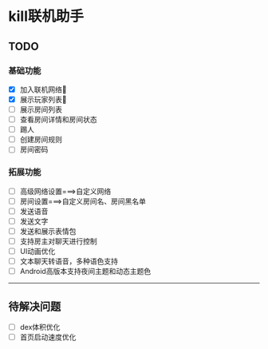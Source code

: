 # kill联机助手

## TODO

### 基础功能

- [x] 加入联机网络🥳
- [x] 展示玩家列表🥳
- [ ] 展示房间列表
- [ ] 查看房间详情和房间状态
- [ ] 踢人
- [ ] 创建房间规则
- [ ] 房间密码

### 拓展功能

- [ ] 高级网络设置===>自定义网络
- [ ] 房间设置===>自定义房间名、房间黑名单
- [ ] 发送语音
- [ ] 发送文字
- [ ] 发送和展示表情包
- [ ] 支持房主对聊天进行控制
- [ ] UI动画优化
- [ ] 文本聊天转语音，多种语色支持
- [ ] Android高版本支持夜间主题和动态主题色

---

## 待解决问题

- [ ] dex体积优化
- [ ] 首页启动速度优化